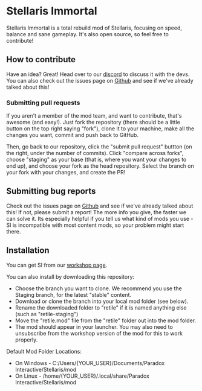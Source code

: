 # Stellaris Immortal
 
Stellaris Immortal is a total rebuild mod of Stellaris, focusing on speed, balance and sane gameplay. It's also open source, so feel free to contribute!
 
## How to contribute
 
Have an idea? Great! Head over to our [discord](https://discord.gg/Jty9qk8) to discuss it with the devs. You can also check out the issues page on [Github](https://github.com/gebnar/retile/issues) and see if we've already talked about this!

### Submitting pull requests
If you aren't a member of the mod team, and want to contribute, that's awesome (and easy!). Just fork the repository (there should be a little button on the top right saying "fork"), clone it to your machine, make all the changes you want, commit and push back to GitHub.

Then, go back to our repository, click the "submit pull request" buttton (on the right, under the number of commits). Click "compare across forks", choose "staging" as your base (that is, where you want your changes to end up), and choose your fork as the head repository. Select the branch on your fork with your changes, and create the PR!

## Submitting bug reports
 
Check out the issues page on [Github](https://github.com/gebnar/retile/issues) and see if we've already talked about this! If not, please submit a report! The more info you give, the faster we can solve it. Its especially helpful if you tell us what kind of mods you use - SI is incompatible with most content mods, so your problem might start there.
 
 ## Installation

You can get SI from our [workshop page](https://steamcommunity.com/sharedfiles/filedetails/?id=1891758612).
 
You can also install by downloading this repository:
 
 - Choose the branch you want to clone. We recommend you use the Staging branch, for the latest "stable" content.
 - Download or clone the branch into your local mod folder (see below).
 - Rename the downloaded folder to "retile" if it is named anything else (such as "retile-staging")
 - Move the "retile.mod" file from the "retile" folder out into the mod folder.
 - The mod should appear in your launcher. You may also need to unsubscribe from the workshop version of the mod for this to work properly.

Default Mod Folder Locations:
 
 - On Windows - C:/Users/{YOUR_USER}/Documents/Paradox Interactive/Stellaris/mod
 - On Linux - /home/{YOUR_USER}/.local/share/Paradox Interactive/Stellaris/mod
